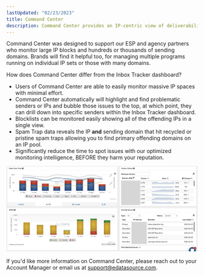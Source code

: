 ```yaml
---
lastUpdated: "02/23/2023"
title: Command Center
description: Command Center provides an IP-centric view of deliverability for service providers and complex senders to achieve actionable insights
---
```


 Command Center was designed to support our ESP and agency partners who monitor large IP blocks and hundreds or thousands of sending domains. Brands will find it helpful too, for managing multiple programs running on individual IP sets or those with many domains.
 
 How does Command Center differ from the Inbox Tracker dashboard?
 
* Users of Command Center are able to easily monitor massive IP spaces with minimal effort.
* Command Center automatically will highlight and find problematic senders or IPs and bubble those issues to the top, at which point, they can drill down into specific senders within the Inbox Tracker dashboard.
* Blocklists can be monitored easily showing all of the offending IPs in a single view.
* Spam Trap data reveals the IP **and** sending domain that hit recycled or pristine spam traps allowing you to find primary offending domains on an IP pool.
* Significantly reduce the time to spot issues with our optimized monitoring intelligence, BEFORE they harm your reputation.

![](media/command_center/image_0.png)

 If you'd like more information on Command Center, please reach out to your Account Manager or email us at [support@edatasource.com](mailto:support@edatasource.com).
 



